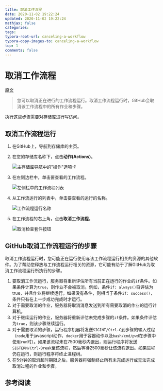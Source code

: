 ```yaml
---
title: 取消工作流程
date: 2020-11-02 19:22:24
updated: 2020-11-02 19:22:24
mathjax: false
categories: 
tags:
typora-root-url: canceling-a-workflow
typora-copy-images-to: canceling-a-workflow
top: 1
comments: false
---
```



# 取消工作流程

[原文](https://docs.github.com/en/free-pro-team@latest/actions/managing-workflow-runs/canceling-a-workflow)

> 您可以取消正在进行的工作流程运行。取消工作流程运行时，GitHub会取消该工作流程中的所有作业和步骤。 



执行这些步骤需要对存储库进行写访问。

## 取消工作流程运行

1. 在GitHub上，导航到存储库的主页。

2. 在您的存储库名称下，点击**动作(Actions)**。

   ![主存储库导航中的"操作"选项卡](/actions-tab.png)

3. 在左侧边栏中，单击要查看的工作流程。

   ![左侧栏中的工作流程列表](/workflow-sidebar.png)

4. 从工作流运行的列表中，单击要查看的运行的名称。

   ![工作流程运行名称](/run-name.png)

5. 在工作流程的右上角，点击**取消工作流程**。

   ![取消检查套件按钮](/cancel-check-suite.png)

## GitHub取消工作流程运行的步骤

取消工作流程运行时，您可能正在运行使用与该工作流程运行相关的资源的其他软件。为了帮助您释放与工作流程运行相关的资源，它可能有助于了解GitHub为取消工作流程运行所执行的步骤。

1. 要取消工作流运行，服务器将重新评估所有当前正在运行的作业的`if`条件。如果条件计算为`true`，则作业不会被取消。例如，条件`if: always()`将评估为true，并且作业将继续运行。如果没有条件，则相当于条件`if: success()`，条件只有在上一步成功完成时才运行。
2. 对于需要取消的作业，服务器将取消消息发送到所有需要取消的作业的运行计算机。
3. 对于继续运行的作业，服务器将重新评估未完成步骤的`if`条件。如果条件评估为`true`，则该步骤继续运行。
4. 对于需要取消的步骤，运行程序机器将发送`SIGINT/Ctrl-C`到步骤的输入过程（`node`用于javascript动作，`docker`用于容器动作以及`bash/cmd/pwd`在步骤中使用`run`时）。如果该流程未在7500毫秒内退出，则运行程序将发送`SIGTERM/Ctrl-Break`至该流程，然后等待2500毫秒让该流程退出。如果进程仍在运行，则运行程序将终止进程树。
5. 在5分钟的取消超时期限之后，服务器将强制终止所有未完成运行或无法完成取消过程的作业和步骤。



## 参考阅读


